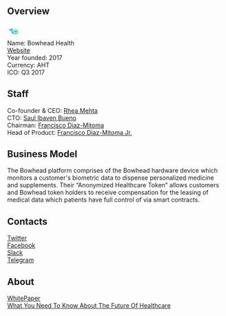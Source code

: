 ## Overview
![logo](../projects/logo/bowhead_health.png)  
Name: Bowhead Health  
[Website](https://bowheadhealth.com/)  
Year founded: 2017  
Currency: AHT  
ICO: Q3 2017
## Staff
Co-founder & CEO: [Rhea Mehta](../people/rhea_mehta.md)  
CTO: [Saul Ibaven Bueno](../people/saul_ibaven_bueno.md)   
Chairman: [Francisco Diaz-Mitoma](../people/francisco_diaz-mitoma.md)  
Head of Product: [Francisco Diaz-Mitoma Jr.](../people/francisco_diaz-mitoma_jr.md)
## Business Model
The Bowhead platform comprises of the Bowhead hardware device which monitors a customer's biometric data to dispense personalized medicine and supplements. Their “Anonymized Healthcare Token” allows customers and Bowhead token holders to receive compensation for the leasing of medical data which patients have full control of via smart contracts.
## Contacts  
[Twitter](https://twitter.com/Bowheadhealth)   
[Facebook](https://www.facebook.com/bowheadhealth)  
[Slack](https://bowhead-slack.herokuapp.com/)  
[Telegram](https://t.me/bowheadtokensale)    
## About  
[WhitePaper](https://drive.google.com/drive/u/1/folders/0B2CimLH8gflNMzY0WEFhRlBxSlU)   
[What You Need To Know About The Future Of Healthcare](https://www.forbes.com/sites/annabelacton/2017/07/14/the-future-of-health-its-in-your-hands/#71c355d62af2)
